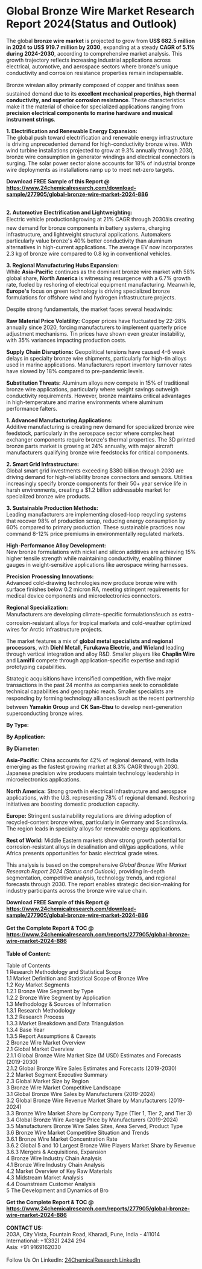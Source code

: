 <h1>Global Bronze Wire Market Research Report 2024(Status and Outlook)</h1><p>The global <strong>bronze wire market</strong> is projected to grow from <strong>US$ 682.5 million in 2024 to US$ 919.7 million by 2030</strong>, expanding at a steady <strong>CAGR of 5.1% during 2024-2030</strong>, according to comprehensive market analysis. This growth trajectory reflects increasing industrial applications across electrical, automotive, and aerospace sectors where bronze's unique conductivity and corrosion resistance properties remain indispensable.</p><p>Bronze wireâan alloy primarily composed of copper and tinâhas seen sustained demand due to its <strong>excellent mechanical properties, high thermal conductivity, and superior corrosion resistance</strong>. These characteristics make it the material of choice for specialized applications ranging from <strong>precision electrical components to marine hardware and musical instrument strings</strong>.</p><p><strong>1. Electrification and Renewable Energy Expansion:</strong><br>
The global push toward electrification and renewable energy infrastructure is driving unprecedented demand for high-conductivity bronze wires. With wind turbine installations projected to grow at 9.3% annually through 2030, bronze wire consumption in generator windings and electrical connectors is surging. The solar power sector alone accounts for 18% of industrial bronze wire deployments as installations ramp up to meet net-zero targets.</p><div><b>Download FREE Sample of this Report @ 
            <a href="https://www.24chemicalresearch.com/download-sample/277905/global-bronze-wire-market-2024-886">
            https://www.24chemicalresearch.com/download-sample/277905/global-bronze-wire-market-2024-886</a></b></div><br><p><strong>2. Automotive Electrification and Lightweighting:</strong><br>
Electric vehicle productionâgrowing at 21% CAGR through 2030âis creating new demand for bronze components in battery systems, charging infrastructure, and lightweight structural applications. Automakers particularly value bronze's 40% better conductivity than aluminum alternatives in high-current applications. The average EV now incorporates 2.3 kg of bronze wire compared to 0.8 kg in conventional vehicles.</p><p><strong>3. Regional Manufacturing Hubs Expansion:</strong><br>
While <strong>Asia-Pacific</strong> continues as the dominant bronze wire market with 58% global share, <strong>North America</strong> is witnessing resurgence with a 6.7% growth rate, fueled by reshoring of electrical equipment manufacturing. Meanwhile, <strong>Europe's</strong> focus on green technology is driving specialized bronze formulations for offshore wind and hydrogen infrastructure projects.</p><p>Despite strong fundamentals, the market faces several headwinds:</p><p><strong>Raw Material Price Volatility:</strong> Copper prices have fluctuated by 22-28% annually since 2020, forcing manufacturers to implement quarterly price adjustment mechanisms. Tin prices have shown even greater instability, with 35% variances impacting production costs.</p><p><strong>Supply Chain Disruptions:</strong> Geopolitical tensions have caused 4-6 week delays in specialty bronze wire shipments, particularly for high-tin alloys used in marine applications. Manufacturers report inventory turnover rates have slowed by 18% compared to pre-pandemic levels.</p><p><strong>Substitution Threats:</strong> Aluminum alloys now compete in 15% of traditional bronze wire applications, particularly where weight savings outweigh conductivity requirements. However, bronze maintains critical advantages in high-temperature and marine environments where aluminum performance falters.</p><p><strong>1. Advanced Manufacturing Applications:</strong><br>
Additive manufacturing is creating new demand for specialized bronze wire feedstock, particularly in the aerospace sector where complex heat exchanger components require bronze's thermal properties. The 3D printed bronze parts market is growing at 24% annually, with major aircraft manufacturers qualifying bronze wire feedstocks for critical components.</p><p><strong>2. Smart Grid Infrastructure:</strong><br>
Global smart grid investments exceeding $380 billion through 2030 are driving demand for high-reliability bronze connectors and sensors. Utilities increasingly specify bronze components for their 50+ year service life in harsh environments, creating a $1.2 billion addressable market for specialized bronze wire products.</p><p><strong>3. Sustainable Production Methods:</strong><br>
Leading manufacturers are implementing closed-loop recycling systems that recover 98% of production scrap, reducing energy consumption by 60% compared to primary production. These sustainable practices now command 8-12% price premiums in environmentally regulated markets.</p><p><strong>High-Performance Alloy Development:</strong><br>
	New bronze formulations with nickel and silicon additives are achieving 15% higher tensile strength while maintaining conductivity, enabling thinner gauges in weight-sensitive applications like aerospace wiring harnesses.</p><p><strong>Precision Processing Innovations:</strong><br>
	Advanced cold-drawing technologies now produce bronze wire with surface finishes below 0.2 micron RA, meeting stringent requirements for medical device components and microelectronics connectors.</p><p><strong>Regional Specialization:</strong><br>
	Manufacturers are developing climate-specific formulationsâsuch as extra-corrosion-resistant alloys for tropical markets and cold-weather optimized wires for Arctic infrastructure projects.</p><p>The market features a mix of <strong>global metal specialists and regional processors</strong>, with <strong>Diehl Metall, Furukawa Electric, and Wieland</strong> leading through vertical integration and alloy R&amp;D. Smaller players like <strong>Chaplin Wire</strong> and <strong>Lamifil</strong> compete through application-specific expertise and rapid prototyping capabilities.</p><p>Strategic acquisitions have intensified competition, with five major transactions in the past 24 months as companies seek to consolidate technical capabilities and geographic reach. Smaller specialists are responding by forming technology alliancesâsuch as the recent partnership between <strong>Yamakin Group</strong> and <strong>CK San-Etsu</strong> to develop next-generation superconducting bronze wires.</p><p><strong>By Type:</strong></p><p><strong>By Application:</strong></p><p><strong>By Diameter:</strong></p><p><strong>Asia-Pacific:</strong> China accounts for 42% of regional demand, with India emerging as the fastest growing market at 8.3% CAGR through 2030. Japanese precision wire producers maintain technology leadership in microelectronics applications.</p><p><strong>North America:</strong> Strong growth in electrical infrastructure and aerospace applications, with the U.S. representing 78% of regional demand. Reshoring initiatives are boosting domestic production capacity.</p><p><strong>Europe:</strong> Stringent sustainability regulations are driving adoption of recycled-content bronze wires, particularly in Germany and Scandinavia. The region leads in specialty alloys for renewable energy applications.</p><p><strong>Rest of World:</strong> Middle Eastern markets show strong growth potential for corrosion-resistant alloys in desalination and oil/gas applications, while Africa presents opportunities for basic electrical grade wires.</p><p>This analysis is based on the comprehensive <em>Global Bronze Wire Market Research Report 2024 (Status and Outlook)</em>, providing in-depth segmentation, competitive analysis, technology trends, and regional forecasts through 2030. The report enables strategic decision-making for industry participants across the bronze wire value chain.</p><div><b>Download FREE Sample of this Report @ 
            <a href="https://www.24chemicalresearch.com/download-sample/277905/global-bronze-wire-market-2024-886">
            https://www.24chemicalresearch.com/download-sample/277905/global-bronze-wire-market-2024-886</a></b></div><br><div><b>Get the Complete Report & TOC @ 
            <a href="https://www.24chemicalresearch.com/reports/277905/global-bronze-wire-market-2024-886">
            https://www.24chemicalresearch.com/reports/277905/global-bronze-wire-market-2024-886</a></b></div><br>
            <b>Table of Content:</b><p>Table of Contents<br />
1 Research Methodology and Statistical Scope<br />
1.1 Market Definition and Statistical Scope of Bronze Wire<br />
1.2 Key Market Segments<br />
1.2.1 Bronze Wire Segment by Type<br />
1.2.2 Bronze Wire Segment by Application<br />
1.3 Methodology & Sources of Information<br />
1.3.1 Research Methodology<br />
1.3.2 Research Process<br />
1.3.3 Market Breakdown and Data Triangulation<br />
1.3.4 Base Year<br />
1.3.5 Report Assumptions & Caveats<br />
2 Bronze Wire Market Overview<br />
2.1 Global Market Overview<br />
2.1.1 Global Bronze Wire Market Size (M USD) Estimates and Forecasts (2019-2030)<br />
2.1.2 Global Bronze Wire Sales Estimates and Forecasts (2019-2030)<br />
2.2 Market Segment Executive Summary<br />
2.3 Global Market Size by Region<br />
3 Bronze Wire Market Competitive Landscape<br />
3.1 Global Bronze Wire Sales by Manufacturers (2019-2024)<br />
3.2 Global Bronze Wire Revenue Market Share by Manufacturers (2019-2024)<br />
3.3 Bronze Wire Market Share by Company Type (Tier 1, Tier 2, and Tier 3)<br />
3.4 Global Bronze Wire Average Price by Manufacturers (2019-2024)<br />
3.5 Manufacturers Bronze Wire Sales Sites, Area Served, Product Type<br />
3.6 Bronze Wire Market Competitive Situation and Trends<br />
3.6.1 Bronze Wire Market Concentration Rate<br />
3.6.2 Global 5 and 10 Largest Bronze Wire Players Market Share by Revenue<br />
3.6.3 Mergers & Acquisitions, Expansion<br />
4 Bronze Wire Industry Chain Analysis<br />
4.1 Bronze Wire Industry Chain Analysis<br />
4.2 Market Overview of Key Raw Materials<br />
4.3 Midstream Market Analysis<br />
4.4 Downstream Customer Analysis<br />
5 The Development and Dynamics of Bro</p><div><b>Get the Complete Report & TOC @ 
            <a href="https://www.24chemicalresearch.com/reports/277905/global-bronze-wire-market-2024-886">
            https://www.24chemicalresearch.com/reports/277905/global-bronze-wire-market-2024-886</a></b></div><br><b>CONTACT US:</b><br>
            203A, City Vista, Fountain Road, Kharadi, Pune, India - 411014<br>
            International: +1(332) 2424 294<br>
            Asia: +91 9169162030 <br><br>
            Follow Us On LinkedIn: <a href="https://www.linkedin.com/company/24chemicalresearch/">24ChemicalResearch LinkedIn</a>
